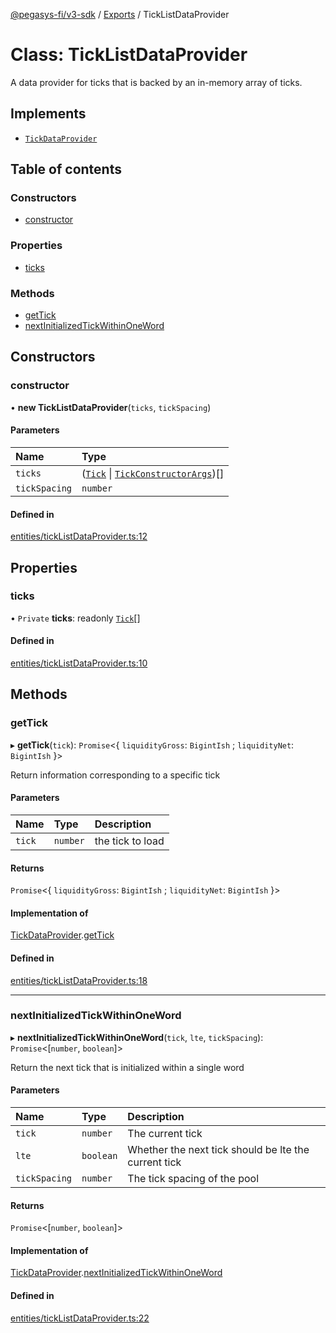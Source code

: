 [@pegasys-fi/v3-sdk](../README.md) / [Exports](../modules.md) / TickListDataProvider

# Class: TickListDataProvider

A data provider for ticks that is backed by an in-memory array of ticks.

## Implements

- [`TickDataProvider`](../interfaces/TickDataProvider.md)

## Table of contents

### Constructors

- [constructor](TickListDataProvider.md#constructor)

### Properties

- [ticks](TickListDataProvider.md#ticks)

### Methods

- [getTick](TickListDataProvider.md#gettick)
- [nextInitializedTickWithinOneWord](TickListDataProvider.md#nextinitializedtickwithinoneword)

## Constructors

### constructor

• **new TickListDataProvider**(`ticks`, `tickSpacing`)

#### Parameters

| Name | Type |
| :------ | :------ |
| `ticks` | ([`Tick`](Tick.md) \| [`TickConstructorArgs`](../interfaces/TickConstructorArgs.md))[] |
| `tickSpacing` | `number` |

#### Defined in

[entities/tickListDataProvider.ts:12](https://github.com/Jingo-Finance/v3-sdk/blob/08a7c05/src/entities/tickListDataProvider.ts#L12)

## Properties

### ticks

• `Private` **ticks**: readonly [`Tick`](Tick.md)[]

#### Defined in

[entities/tickListDataProvider.ts:10](https://github.com/Jingo-Finance/v3-sdk/blob/08a7c05/src/entities/tickListDataProvider.ts#L10)

## Methods

### getTick

▸ **getTick**(`tick`): `Promise`<{ `liquidityGross`: `BigintIsh` ; `liquidityNet`: `BigintIsh`  }\>

Return information corresponding to a specific tick

#### Parameters

| Name | Type | Description |
| :------ | :------ | :------ |
| `tick` | `number` | the tick to load |

#### Returns

`Promise`<{ `liquidityGross`: `BigintIsh` ; `liquidityNet`: `BigintIsh`  }\>

#### Implementation of

[TickDataProvider](../interfaces/TickDataProvider.md).[getTick](../interfaces/TickDataProvider.md#gettick)

#### Defined in

[entities/tickListDataProvider.ts:18](https://github.com/Jingo-Finance/v3-sdk/blob/08a7c05/src/entities/tickListDataProvider.ts#L18)

___

### nextInitializedTickWithinOneWord

▸ **nextInitializedTickWithinOneWord**(`tick`, `lte`, `tickSpacing`): `Promise`<[`number`, `boolean`]\>

Return the next tick that is initialized within a single word

#### Parameters

| Name | Type | Description |
| :------ | :------ | :------ |
| `tick` | `number` | The current tick |
| `lte` | `boolean` | Whether the next tick should be lte the current tick |
| `tickSpacing` | `number` | The tick spacing of the pool |

#### Returns

`Promise`<[`number`, `boolean`]\>

#### Implementation of

[TickDataProvider](../interfaces/TickDataProvider.md).[nextInitializedTickWithinOneWord](../interfaces/TickDataProvider.md#nextinitializedtickwithinoneword)

#### Defined in

[entities/tickListDataProvider.ts:22](https://github.com/Jingo-Finance/v3-sdk/blob/08a7c05/src/entities/tickListDataProvider.ts#L22)
